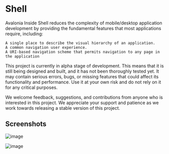 # Shell

Avalonia Inside Shell reduces the complexity of mobile/desktop application development by providing the fundamental features that most applications require, including:

    A single place to describe the visual hierarchy of an application.
    A common navigation user experience.
    A URI-based navigation scheme that permits navigation to any page in the application
    

This project is currently in alpha stage of development. This means that it is still being designed and built, and it has not been thoroughly tested yet. It may contain serious errors, bugs, or missing features that could affect its functionality and performance. Use it at your own risk and do not rely on it for any critical purposes.

We welcome feedback, suggestions, and contributions from anyone who is interested in this project. We appreciate your support and patience as we work towards releasing a stable version of this project.


## Screenshots

![image](https://user-images.githubusercontent.com/956077/226295190-cbe81c7d-4054-4c07-9e5c-7ee7149c1468.png)

![image](https://user-images.githubusercontent.com/956077/226295294-3d4f1f9e-941d-4248-b941-a0c35ca0533a.png)
